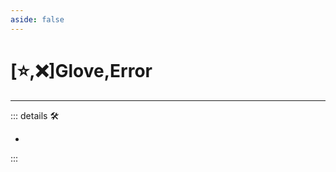 ```yaml
---
aside: false
---
```

# [⭐,❌]<labor>Glove</labor>,<error>Error</error>

---

<!-- =================================================== -->
<!-- =================================================== -->
<!-- =================================================== -->
<!-- =================================================== -->
<!-- =================================================== -->
::: details 🛠

-

:::

